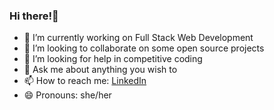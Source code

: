 ### Hi there!👋

- 🔭 I’m currently working on Full Stack Web Development
- 👯 I’m looking to collaborate on some open source projects
- 🤔 I’m looking for help in competitive coding
- 💬 Ask me about anything you wish to
- 📫 How to reach me: <a href="https://www.linkedin.com/in/bhavika-chandra/">LinkedIn</a>
- 😄 Pronouns: she/her


